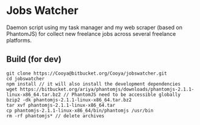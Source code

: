 # Jobs Watcher

Daemon script using my task manager and my web scraper (based on PhantomJS) for collect new freelance jobs across several freelance platforms.

## Build (for dev)
```
git clone https://Cooya@bitbucket.org/Cooya/jobswatcher.git
cd jobswatcher
npm install // it will also install the development dependencies
wget https://bitbucket.org/ariya/phantomjs/downloads/phantomjs-2.1.1-linux-x86_64.tar.bz2 // PhantomJS need to be accessible globally
bzip2 -dk phantomjs-2.1.1-linux-x86_64.tar.bz2
tar xvf phantomjs-2.1.1-linux-x86_64.tar
cp phantomjs-2.1.1-linux-x86_64/bin/phantomjs /usr/bin
rm -rf phantomjs* // delete archives
```